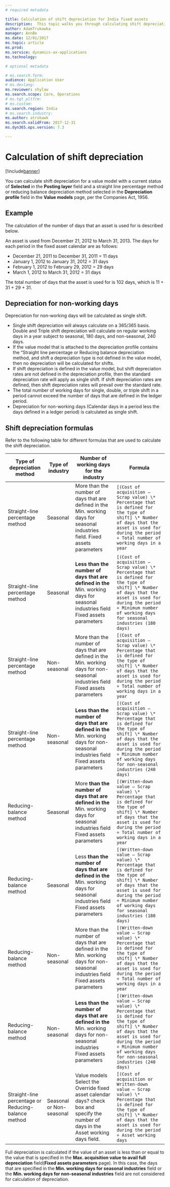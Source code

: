 ```yaml
---
# required metadata

title: Calculation of shift depreciation for India fixed assets
description:  This topic walks you through calculating shift depreciation for India fixed assets in Microsoft Dynamics 365 for Finance and Operations, Enterprise edition.
author: AdamTrukawka
manager: AnnBe
ms.date: 12/01/2017
ms.topic: article
ms.prod: 
ms.service: dynamics-ax-applications
ms.technology: 

# optional metadata

# ms.search.form: 
audience: Application User
# ms.devlang: 
ms.reviewer: shylaw
ms.search.scope: Core, Operations
# ms.tgt_pltfrm: 
# ms.custom: 
ms.search.region: India
# ms.search.industry: 
ms.author: atrukawk
ms.search.validFrom: 2017-12-31
ms.dyn365.ops.version: 7.3

---
```


# Calculation of shift depreciation
[!include[banner](../includes/banner.md)]

You can calculate shift depreciation for a value model with a current status of **Selected** in the **Posting layer** field and a straight line percentage method or reducing balance depreciation method selected in the **Depreciation profile** field in the **Value models** page, per the Companies Act, 1956.

## Example

The calculation of the number of days that an asset is used for is described below.

An asset is used from December 21, 2012 to March 31, 2013. The days for each period in the fixed asset calendar are as follows:

- December 21, 2011 to December 31, 2011 = 11 days
- January 1, 2012 to January 31, 2012 = 31 days
- February 1, 2012 to February 29, 2012 = 29 days
- March 1, 2012 to March 31, 2012 = 31 days

The total number of days that the asset is used for is 102 days, which is 11 + 31 + 29 + 31.

## Depreciation for non-working days

Depreciation for non-working days will be calculated as single shift. 

- Single shift depreciation will always calculate on a 365/365 basis. Double and Triple shift depreciation will calculate on regular working days in a year subject to seasonal, 180 days, and non-seasonal, 240 days.
- If the value model that is attached to the depreciation profile contains the “Straight line percentage or Reducing balance depreciation method, and shift a depreciation type is not defined in the value model, then no depreciation will be calculated for shifts.
- If shift depreciation is defined in the value model, but shift depreciation rates are not defined in the depreciation profile, then the standard depreciation rate will apply as single shift. If shift depreciation rates are defined, then shift depreciation rates will prevail over the standard rate.  
- The total number of working days for single, double, or triple shift in a period cannot exceed the number of days that are defined in the ledger period.
- Depreciation for non-working days (Calendar days in a period less the days defined in a ledger period) is calculated as single shift.

## Shift depreciation formulas

Refer to the following table for different formulas that are used to calculate the shift depreciation.

| Type of depreciation method  | Type of industry  | Number of working days for the industry  | Formula                              |
|------------------------------|-------------------|------------------------------------------|--------------------------------------|
| Straight-line percentage method                     | Seasonal                 | More than the number of days that are defined in the Min. working days for seasonal industries field. Fixed assets parameters         | ```[(Cost of acquisition – Scrap value) \* Percentage that is defined for the type of shift] \* Number of days that the asset is used for during the period ÷ Total number of working days in a year```                               |
| Straight-line percentage method                     | Seasonal                 | **Less than the number of days that are defined in the** Min. working days for seasonal industries field Fixed assets parameters      | ```[(Cost of acquisition – Scrap value) \* Percentage that is defined for the type of shift] \* Number of days that the asset is used for during the period ÷ Minimum number of working days for seasonal industries (180 days)```     |
| Straight-line percentage method                     | Non-seasonal             | More than the number of days that are defined in the Min. working days for non-seasonal industries field Fixed assets parameters      | ```[(Cost of acquisition – Scrap value) \* Percentage that is defined for the type of shift] \* Number of days that the asset is used for during the period ÷ Total number of working days in a year```                                |
| Straight-line percentage method                     | Non-seasonal             | **Less than the number of days that are defined in the** Min. working days for non-seasonal industries field Fixed assets parameters  | ```[(Cost of acquisition – Scrap value) \* Percentage that is defined for the type of shift] \* Number of days that the asset is used for during the period ÷ Minimum number of working days for non-seasonal industries (240 days)``` |
| Reducing-balance method                             | Seasonal                 | More **than the number of days that are defined in the** Min. working days for seasonal industries field Fixed assets parameters      | ```[(Written-down value – Scrap value) \* Percentage that is defined for the type of shift] \* Number of days that the asset is used for during the period ÷ Total number of working days in a year```                                 |
| Reducing-balance method                             | Seasonal                 | Less **than the number of days that are defined in the** Min. working days for seasonal industries field Fixed assets parameters      | ```[(Written-down value – Scrap value) \* Percentage that is defined for the type of shift] \* Number of days that the asset is used for during the period ÷ Minimum number of working days for seasonal industries (180 days)```      |
| Reducing-balance method                             | Non-seasonal             | More than the number of days that are defined in the Min. working days for non-seasonal industries field Fixed assets parameters      | ```[(Written-down value – Scrap value) \* Percentage that is defined for the type of shift] \* Number of days that the asset is used for during the period ÷ Total number of working days in a year```                                 |
| Reducing-balance method                             | Non-seasonal             | **Less than the number of days that are defined in the** Min. working days for non-seasonal industries Fixed assets parameters        | ```[(Written-down value – Scrap value) \* Percentage that is defined for the type of shift] \* Number of days that the asset is used for during the period ÷ Minimum number of working days for non-seasonal industries (240 days)```  |
| Straight-line percentage or Reducing-balance method | Seasonal or Non-seasonal | Value models Select the Override fixed asset calendar days? check box and specify the number of days in the Asset working days field. | ```[(Cost of acquisition or Written-down value – Scrap value) \* Percentage that is defined for the type of shift] \* Number of days that the asset is used for during the period ÷ Asset working days```                              |

Full depreciation is calculated if the value of an asset is less than or equal to the value that is specified in the **Max. acquisition value to avail full depreciation** field(**Fixed assets parameters** page). In this case, the days that are specified in the **Min. working days for seasonal industries** field or the **Min. working days for non-seasonal industries** field are not considered for calculation of depreciation.
